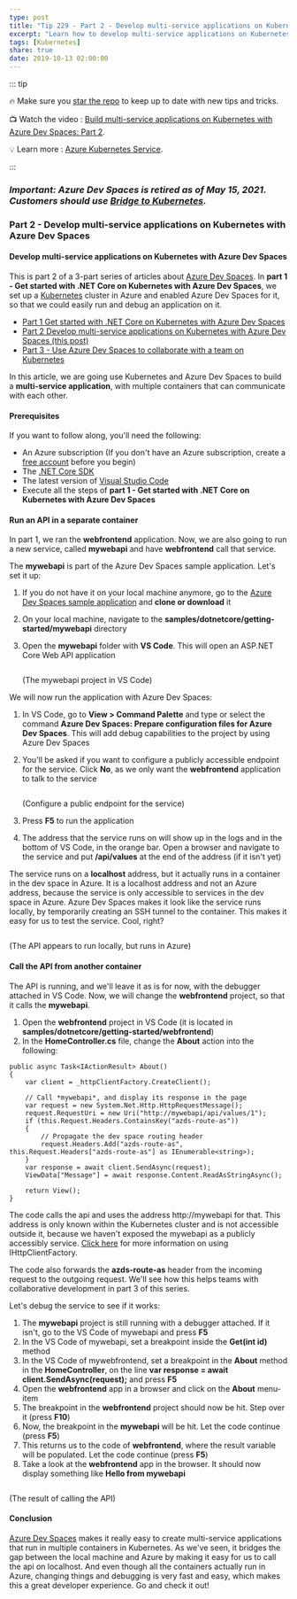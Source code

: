 ```yaml
---
type: post
title: "Tip 229 - Part 2 - Develop multi-service applications on Kubernetes with Azure Dev Spaces"
excerpt: "Learn how to develop multi-service applications on Kubernetes with Azure Dev Spaces"
tags: [Kubernetes]
share: true
date: 2019-10-13 02:00:00
---
```


::: tip

:fire: Make sure you [star the repo](https://github.com/Microsoft/AzureTipsAndTricks?WT.mc_id=azure-azuredevtips-azureappsdev) to keep up to date with new tips and tricks.

:tv: Watch the video : [Build multi-service applications on Kubernetes with Azure Dev Spaces: Part 2](https://www.youtube.com/watch?v=ICkEwIW35RM&list=PLLasX02E8BPCNCK8Thcxu-Y-XcBUbhFWC&index=82?WT.mc_id=youtube-azuredevtips-azureappsdev).

:bulb: Learn more : [Azure Kubernetes Service](https://docs.microsoft.com/azure/aks/intro-kubernetes?WT.mc_id=docs-azuredevtips-azureappsdev).

:::

###  *Important: Azure Dev Spaces is retired as of May 15, 2021. Customers should use [Bridge to Kubernetes](https://docs.microsoft.com/en-us/visualstudio/containers/overview-bridge-to-kubernetes?view=vs-2019).*

### Part 2 - Develop multi-service applications on Kubernetes with Azure Dev Spaces

#### Develop multi-service applications on Kubernetes with Azure Dev Spaces

This is part 2 of a 3-part series of articles about [Azure Dev Spaces](https://docs.microsoft.com/azure/dev-spaces/about?WT.mc_id=docs-azuredevtips-azureappsdev). In **part 1 - Get started with .NET Core on Kubernetes with Azure Dev Spaces**, we set up a [Kubernetes](https://azure.microsoft.com/services/kubernetes-service/?WT.mc_id=azure-azuredevtips-azureappsdev) cluster in Azure and enabled Azure Dev Spaces for it, so that we could easily run and debug an application on it.

* [Part 1 Get started with .NET Core on Kubernetes with Azure Dev Spaces](https://microsoft.github.io/AzureTipsAndTricks/blog/tip228.html)
* [Part 2 Develop multi-service applications on Kubernetes with Azure Dev Spaces (this post)](https://microsoft.github.io/AzureTipsAndTricks/blog/tip229.html)
* [Part 3 - Use Azure Dev Spaces to collaborate with a team on Kubernetes](https://microsoft.github.io/AzureTipsAndTricks/blog/tip230.html)

In this article, we are going use Kubernetes and Azure Dev Spaces to build a **multi-service application**, with multiple containers that can communicate with each other.

#### Prerequisites

If you want to follow along, you'll need the following:
* An Azure subscription (If you don't have an Azure subscription, create a [free account](https://azure.microsoft.com/free/?WT.mc_id=azure-azuredevtips-azureappsdev) before you begin)
* The [.NET Core SDK](https://dotnet.microsoft.com/download?WT.mc_id=microsoft-azuredevtips-azureappsdev)
* The latest version of [Visual Studio Code](https://code.visualstudio.com/)
* Execute all the steps of **part 1 - Get started with .NET Core on Kubernetes with Azure Dev Spaces**

#### Run an API in a separate container

In part 1, we ran the **webfrontend** application. Now, we are also going to run a new service, called **mywebapi** and have **webfrontend** call that service.

The **mywebapi** is part of the Azure Dev Spaces sample application. Let's set it up:
1. If you do not have it on your local machine anymore, go to the [Azure Dev Spaces sample application](https://github.com/Azure/dev-spaces) and **clone or download** it
2. On your local machine, navigate to the **samples/dotnetcore/getting-started/mywebapi** directory
3. Open the **mywebapi** folder with **VS Code**. This will open an ASP.NET Core Web API application

    <img :src="$withBase('/files/30mywebapiinvscode.png')">

    (The mywebapi project in VS Code)

We will now run the application with Azure Dev Spaces:
1. In VS Code, go to **View > Command Palette** and type or select the command **Azure Dev Spaces: Prepare configuration files for Azure Dev Spaces**. This will add debug capabilities to the project by using Azure Dev Spaces
2. You'll be asked if you want to configure a publicly accessible endpoint for the service. Click **No**, as we only want the **webfrontend** application to talk to the service

    <img :src="$withBase('/files/30configureendpoint.png')">

    (Configure a public endpoint for the service)

3. Press **F5** to run the application
4. The address that the service runs on will show up in the logs and in the bottom of VS Code, in the orange bar. Open a browser and navigate to the service and put **/api/values** at the end of the address (if it isn't yet)

The service runs on a **localhost** address, but it actually runs in a container in the dev space in Azure. It is a localhost address and not an Azure address, because the service is only accessible to services in the dev space in Azure. Azure Dev Spaces makes it look like the service runs locally, by temporarily creating an SSH tunnel to the container. This makes it easy for us to test the service. Cool, right?

<img :src="$withBase('/files/30apirunning.png')">

(The API appears to run locally, but runs in Azure)

#### Call the API from another container

The API is running, and we'll leave it as is for now, with the debugger attached in VS Code.
Now, we will change the **webfrontend** project, so that it calls the **mywebapi**.
1. Open the **webfrontend** project in VS Code (it is located in **samples/dotnetcore/getting-started/webfrontend**)
2. In the **HomeController.cs** file, change the **About** action into the following:

```
public async Task<IActionResult> About()
{
    var client = _httpClientFactory.CreateClient();

    // Call *mywebapi*, and display its response in the page
    var request = new System.Net.Http.HttpRequestMessage();
    request.RequestUri = new Uri("http://mywebapi/api/values/1");
    if (this.Request.Headers.ContainsKey("azds-route-as"))
    {
        // Propagate the dev space routing header
        request.Headers.Add("azds-route-as", this.Request.Headers["azds-route-as"] as IEnumerable<string>);
    }
    var response = await client.SendAsync(request);
    ViewData["Message"] = await response.Content.ReadAsStringAsync();

    return View();
}
```
The code calls the api and uses the address http://mywebapi for that. This address is only known within the Kubernetes cluster and is not accessible outside it, because we haven't exposed the mywebapi as a publicly accessibly service. [Click here](https://docs.microsoft.com/en-us/aspnet/core/fundamentals/http-requests) for more information on using IHttpClientFactory.

The code also forwards the **azds-route-as** header from the incoming request to the outgoing request. We'll see how this helps teams with collaborative development in part 3 of this series.

Let's debug the service to see if it works:
1. The **mywebapi** project is still running with a debugger attached. If it isn't, go to the VS Code of mywebapi and press **F5**
2. In the VS Code of mywebapi, set a breakpoint inside the **Get(int id)** method
3. In the VS Code of mywebfrontend, set a breakpoint in the **About** method in the **HomeController**, on the line **var response = await client.SendAsync(request);** and press **F5**
4. Open the **webfrontend** app in a browser and click on the **About** menu-item
5. The breakpoint in the **webfrontend** project should now be hit. Step over it (press **F10**)
6. Now, the breakpoint in the **mywebapi** will be hit. Let the code continue (press **F5**)
7. This returns us to the code of **webfrontend**, where the result variable will be populated. Let the code continue (press **F5**)
8. Take a look at the **webfrontend** app in the browser. It should now display something like **Hello from mywebapi**

<img :src="$withBase('/files/30results.png')">

(The result of calling the API)

#### Conclusion

[Azure Dev Spaces](https://docs.microsoft.com/azure/dev-spaces/about?WT.mc_id=docs-azuredevtips-azureappsdev) makes it really easy to create multi-service applications that run in multiple containers in Kubernetes. As we've seen, it bridges the gap between the local machine and Azure by making it easy for us to call the api on localhost. And even though all the containers actually run in Azure, changing things and debugging is very fast and easy, which makes this a great developer experience. Go and check it out!